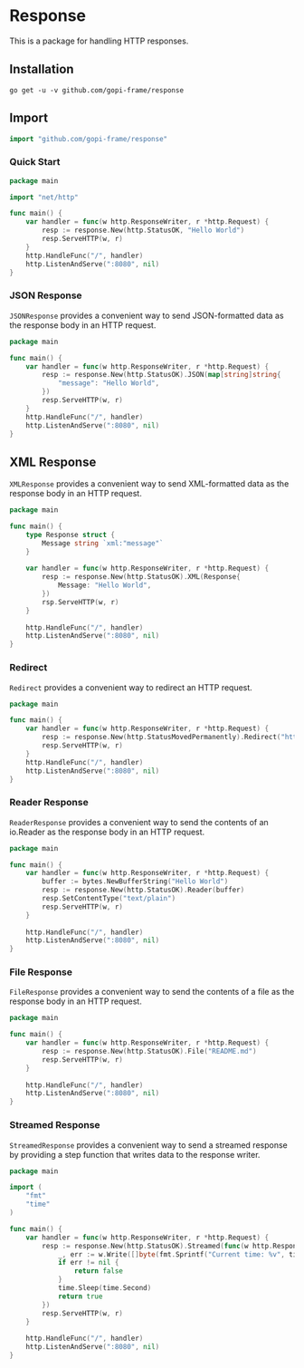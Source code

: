 # Response

This is a package for handling HTTP responses.

## Installation

```shell
go get -u -v github.com/gopi-frame/response
```

## Import

```go
import "github.com/gopi-frame/response"
```

### Quick Start

```go
package main

import "net/http"

func main() {
    var handler = func(w http.ResponseWriter, r *http.Request) {
        resp := response.New(http.StatusOK, "Hello World")
        resp.ServeHTTP(w, r)
    }
    http.HandleFunc("/", handler)
    http.ListenAndServe(":8080", nil)
}
```

### JSON Response

`JSONResponse` provides a convenient way to send JSON-formatted data as the response body in an HTTP request.

```go
package main

func main() {
    var handler = func(w http.ResponseWriter, r *http.Request) {
        resp := response.New(http.StatusOK).JSON(map[string]string{
            "message": "Hello World",
        })
        resp.ServeHTTP(w, r)
    }
    http.HandleFunc("/", handler)
    http.ListenAndServe(":8080", nil)
}
```

## XML Response

`XMLResponse` provides a convenient way to send XML-formatted data as the response body in an HTTP request.

```go
package main

func main() {
    type Response struct {
        Message string `xml:"message"`
    }
    
    var handler = func(w http.ResponseWriter, r *http.Request) {
        resp := response.New(http.StatusOK).XML(Response{
            Message: "Hello World",
        })
        rsp.ServeHTTP(w, r)
    }
    
    http.HandleFunc("/", handler)
    http.ListenAndServe(":8080", nil)
}
```

### Redirect
`Redirect` provides a convenient way to redirect an HTTP request.

```go
package main

func main() {
    var handler = func(w http.ResponseWriter, r *http.Request) {
        resp := response.New(http.StatusMovedPermanently).Redirect("https://github.com/gopi-frame/response")
        resp.ServeHTTP(w, r)
    }
    http.HandleFunc("/", handler)
    http.ListenAndServe(":8080", nil)
}
```

### Reader Response

`ReaderResponse` provides a convenient way to send the contents of an io.Reader as the response body in an HTTP request.

```go
package main

func main() {
    var handler = func(w http.ResponseWriter, r *http.Request) {
        buffer := bytes.NewBufferString("Hello World")
        resp := response.New(http.StatusOK).Reader(buffer)
        resp.SetContentType("text/plain")
        resp.ServeHTTP(w, r)
    }
    
    http.HandleFunc("/", handler)
    http.ListenAndServe(":8080", nil)
}
```

### File Response

`FileResponse` provides a convenient way to send the contents of a file as the response body in an HTTP request.

```go
package main

func main() {
    var handler = func(w http.ResponseWriter, r *http.Request) {
        resp := response.New(http.StatusOK).File("README.md")
        resp.ServeHTTP(w, r)
    }
    
    http.HandleFunc("/", handler)
    http.ListenAndServe(":8080", nil)
}
```

### Streamed Response

`StreamedResponse` provides a convenient way to send a streamed response by providing a step function that writes data to the response writer.

```go
package main

import (
    "fmt"
    "time"
)

func main() {
    var handler = func(w http.ResponseWriter, r *http.Request) {
        resp := response.New(http.StatusOK).Streamed(func(w http.ResponseWriter) error {
            _, err := w.Write([]byte(fmt.Sprintf("Current time: %v", time.Now())))
            if err != nil {
                return false
            }
            time.Sleep(time.Second)
            return true
        })
        resp.ServeHTTP(w, r)
    }
    
    http.HandleFunc("/", handler)
    http.ListenAndServe(":8080", nil)
}
```